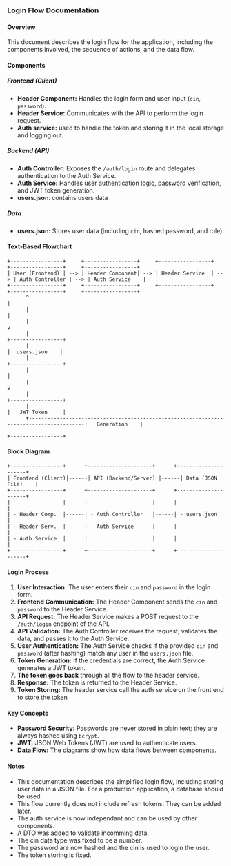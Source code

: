 ### Login Flow Documentation

#### Overview

This document describes the login flow for the application, including the components involved, the sequence of actions, and the data flow.

#### Components

##### Frontend (Client)

*   **Header Component:** Handles the login form and user input (`cin`, `password`).
*   **Header Service:** Communicates with the API to perform the login request.
*   **Auth service:** used to handle the token and storing it in the local storage and logging out.
##### Backend (API)

*   **Auth Controller:** Exposes the `/auth/login` route and delegates authentication to the Auth Service.
*   **Auth Service:** Handles user authentication logic, password verification, and JWT token generation.
* **users.json**: contains users data
##### Data

*   **users.json:** Stores user data (including `cin`, hashed password, and role).

#### Text-Based Flowchart
```
+-----------------+     +-----------------+     +-----------------+     +-----------------+     +-----------------+
| User (Frontend) | --> | Header Component| --> | Header Service  | --> | Auth Controller | --> | Auth Service    |
+-----------------+     +-----------------+     +-----------------+     +-----------------+     +-----------------+
      ^                                                                                                 |
      |                                                                                                 |
      |                                                                                                 v
      |                                                                                       +-----------------+
      |                                                                                       |  users.json    |
      |                                                                                       +-----------------+
      |                                                                                           |
      |                                                                                           v
      |                                                                                       +-----------------+
      |                                                                                       |   JWT Token     |
      +----------------------------------------------------------------------------------------|   Generation    |
                                                                                              +-----------------+
```
#### Block Diagram
```
+-----------------+      +---------------------+      +---------------------+
| Frontend (Client)|------| API (Backend/Server) |------| Data (JSON File)    |
+-----------------+      +---------------------+      +---------------------+
|                 |      |                     |      |                     |
| - Header Comp.  |------| - Auth Controller   |------| - users.json        |
| - Header Serv.  |      | - Auth Service      |      |                     |
| - Auth Service  |      |                     |      |                     |
+-----------------+      +---------------------+      +---------------------+
```
#### Login Process

1.  **User Interaction:** The user enters their `cin` and `password` in the login form.
2.  **Frontend Communication:** The Header Component sends the `cin` and `password` to the Header Service.
3.  **API Request:** The Header Service makes a POST request to the `/auth/login` endpoint of the API.
4.  **API Validation:** The Auth Controller receives the request, validates the data, and passes it to the Auth Service.
5.  **User Authentication:** The Auth Service checks if the provided `cin` and `password` (after hashing) match any user in the `users.json` file.
6.  **Token Generation:** If the credentials are correct, the Auth Service generates a JWT token.
7. **The token goes back** through all the flow to the header service.
8.  **Response:** The token is returned to the Header Service.
9.  **Token Storing:** The header service call the auth service on the front end to store the token

#### Key Concepts

*   **Password Security:** Passwords are never stored in plain text; they are always hashed using `bcrypt`.
*   **JWT:** JSON Web Tokens (JWT) are used to authenticate users.
*   **Data Flow:** The diagrams show how data flows between components.

#### Notes

*   This documentation describes the simplified login flow, including storing user data in a JSON file. For a production application, a database should be used.
*   This flow currently does not include refresh tokens. They can be added later.
* The auth service is now independant and can be used by other components.
* A DTO was added to validate incomming data.
* The cin data type was fixed to be a number.
* The password are now hashed and the cin is used to login the user.
* The token storing is fixed.